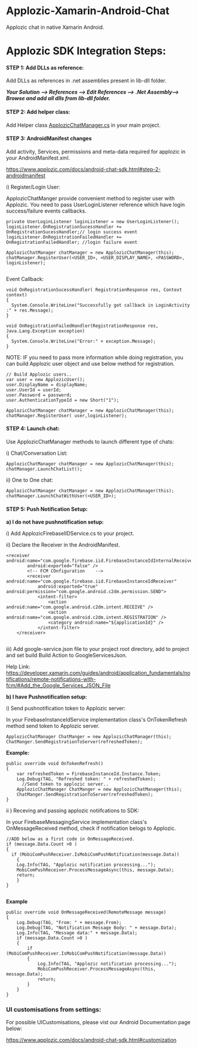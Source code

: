 
# Applozic-Xamarin-Android-Chat
Applozic chat in native Xamarin Android.


# Applozic SDK Integration Steps:

#### STEP 1: Add DLLs as reference:

 Add DLLs as references in .net assemblies present in lib-dll folder.

 ***Your Solution --> References --> Edit References --> .Net Assembly--> Browse and add all dlls from lib-dll folder.***
 

#### STEP 2: Add helper class:

Add Helper class [ApplozicChatManager.cs](https://raw.githubusercontent.com/adarshmishra/applozic-xamarin-android/master/ApplozicChat/ApplozicChat/ApplozicChatManager.cs) in your main project. 

#### STEP 3: AndroidManifest changes 

Add activity, Services, permissions and meta-data required for applozic in your AndroidManifest.xml. 

https://www.applozic.com/docs/android-chat-sdk.html#step-2-androidmanifest

i) Register/Login User:

ApplozicChatManger provide convenient method to register user with Applozic. You need to pass UserLoginListener reference which have login success/failure events callbacks.

```    
private UserLoginListener loginListener = new UserLoginListener();
loginListener.OnRegistrationSucessHandler += OnRegistrationSucessHandler;// login success event
loginListener.OnRegistrationFailedHandler += OnRegistrationFailedHandler; //login failure event

ApplozicChatManager chatManager = new ApplozicChatManager(this);
chatManager.RegisterUser(<USER_ID>, <USER_DISPLAY_NAME>, <PASSWORD>, loginListener);
  
```
Event Callback:

```
void OnRegistrationSucessHandler( RegistrationResponse res, Context context)
{
  System.Console.WriteLine("Successfully got callback in LoginActivity :" + res.Message);
}
```

```
void OnRegistrationFailedHandler(RegistrationResponse res, Java.Lang.Exception exception)
{
  System.Console.WriteLine("Error:" + exception.Message);
}
```


NOTE: IF you need to pass more information while doing registration, you can build Applozic user object and use below method for registration.

```
// Build Applozic users..
var user = new ApplozicUser();
user.DisplayName = displayName;
user.UserId = userId;
user.Password = password;
user.AuthenticationTypeId = new Short("1");

ApplozicChatManager chatManager = new ApplozicChatManager(this);
chatManager.RegisterUser( user,loginListener);
```
#### STEP 4: Launch chat:

Use ApplozicChatManager methods to launch different type of chats:

i) Chat/Conversation List:

```
ApplozicChatManager chatManager = new ApplozicChatManager(this);
chatManager.LaunchChatList();

```

ii) One to One chat:

```
ApplozicChatManager chatManager = new ApplozicChatManager(this);
chatManager.LaunchChatWithUser(<USER_ID>);

```

#### STEP 5: Push Notification Setup:

**a) I do not have pushnotification setup:**

 i) Add ApplozicFirebaseIIDService.cs to your project.

ii) Declare the Receiver in the AndroidManifest.
```
<receiver android:name="com.google.firebase.iid.FirebaseInstanceIdInternalReceiver" 
		android:exported="false" />
		<!-- FCM COnfiguration    -->
		<receiver android:name="com.google.firebase.iid.FirebaseInstanceIdReceiver" 
			android:exported="true" android:permission="com.google.android.c2dm.permission.SEND">
			<intent-filter>
				<action android:name="com.google.android.c2dm.intent.RECEIVE" />
				<action android:name="com.google.android.c2dm.intent.REGISTRATION" />
				<category android:name="${applicationId}" />
			</intent-filter>
	</receiver>
    
```

iii) Add google-service.json file to your project root directory, add to project and set build Build Action to GoogleServicesJson. 

Help Link: https://developer.xamarin.com/guides/android/application_fundamentals/notifications/remote-notifications-with-fcm/#Add_the_Google_Services_JSON_File



**b) I have Pushnotification setup:**

i) Send pushnotification token to Applozic server:

In your FirebaseInstanceIdService implementation class's OnTokenRefresh method send token to Applozic server. 

```
ApplozicChatManager ChatManger = new ApplozicChatManager(this);
ChatManger.SendRegistrationToServer(refreshedToken);

```
**Example:**
```
public override void OnTokenRefresh()
{
	var refreshedToken = FirebaseInstanceId.Instance.Token;
	Log.Debug(TAG, "Refreshed token: " + refreshedToken);
      //Send token to applozic server..
	ApplozicChatManager ChatManger = new ApplozicChatManager(this);
	ChatManger.SendRegistrationToServer(refreshedToken);
}
```

ii ) Receving and passing applozic notiifcations to SDK:

In your FirebaseMessagingService implementation class's OnMessageReceived method, check if notification belogs to Applozic.

```
//ADD below as a first code in OnMessageReceived.
if (message.Data.Count >0 )
{
  if (MobiComPushReceiver.IsMobiComPushNotification(message.Data))
    {
	Log.Info(TAG, "Applozic notification processing...");
	MobiComPushReceiver.ProcessMessageAsync(this, message.Data);
	return;
    }
}
      
```

**Example**

```
public override void OnMessageReceived(RemoteMessage message)
{
	Log.Debug(TAG, "From: " + message.From);
	Log.Debug(TAG, "Notification Message Body: " + message.Data);
	Log.Info(TAG, "Message data:" + message.Data);
	if (message.Data.Count >0 )
	{
		if (MobiComPushReceiver.IsMobiComPushNotification(message.Data))
		{
			Log.Info(TAG, "Applozic notification processing...");
			MobiComPushReceiver.ProcessMessageAsync(this, message.Data);
			return;
		}
	}
}
```

### UI customisations from settings:

For possible UICustomisations, please vist our Android Documentation page below:

https://www.applozic.com/docs/android-chat-sdk.html#customization

